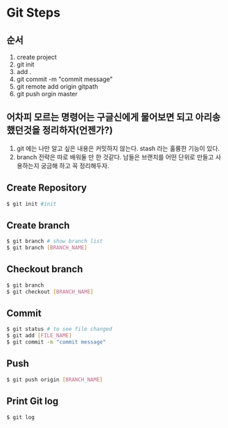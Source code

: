 # Git Steps

## 순서
1. create project
2. git init
3. add .
4. git commit -m "commit message"
5. git remote add origin gitpath
6. git push orgin master

## 어차피 모르는 명령어는 구글신에게 물어보면 되고 아리송 했던것을 정리하자(언젠가?)
1. git 에는 나만 알고 싶은 내용은 커밋하지 않는다.  stash 라는 훌륭한 기능이 있다.
2. branch 전략은 따로 배워둘 만 한 것같다. 남들은 브랜치를 어떤 단위로 만들고 사용하는지 궁금해 하고 꼭 정리해두자.


## Create Repository

```bash
$ git init #init
```

## Create branch

```bash
$ git branch # show branch list
$ git branch [BRANCH_NAME]
```

## Checkout branch

```bash
$ git branch
$ git checkout [BRANCH_NAME]
```

## Commit

```bash
$ git status # to see file changed
$ git add [FILE_NAME]
$ git commit -m "commit message"
```

## Push

```bash
$ git push origin [BRANCH_NAME]
```

## Print Git log
```bash
$ git log
```
